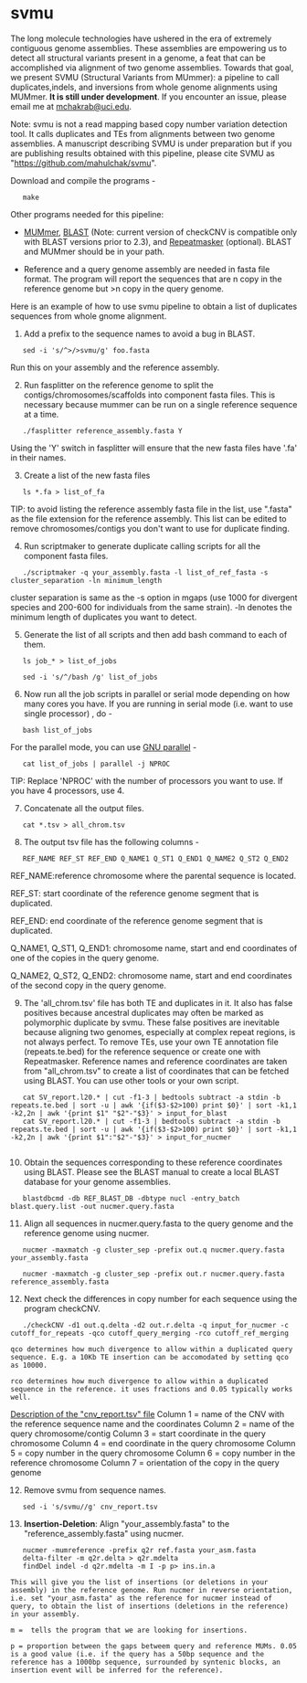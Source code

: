 # svmu

The long molecule technologies have ushered in the era of extremely contiguous genome assemblies. These assemblies are empowering us to detect all structural variants present in a genome, a feat that can be accomplished via alignment of two  genome assemblies. Towards that goal, we present SVMU (Structural Variants from MUmmer): a pipeline to call duplicates,indels, and inversions from whole genome alignments using MUMmer. <b>It is still under development</b>. If you encounter an issue, please email me at mchakrab@uci.edu. 

Note: svmu is not a read mapping based copy number variation detection tool. It calls duplicates and TEs from alignments between two genome assemblies. A manuscript describing SVMU is under preparation but if you are publishing results obtained with this pipeline, please cite SVMU as "https://github.com/mahulchak/svmu".

Download and compile the programs -

 ```
	make

 ```

Other programs needed for this pipeline:

  * <a href="http://mummer.sourceforge.net/">MUMmer</a>,  <a href="https://blast.ncbi.nlm.nih.gov/Blast.cgi?PAGE_TYPE=BlastDocs&DOC_TYPE=Download/"> BLAST</a> (Note: current version of checkCNV is compatible only with BLAST versions prior to 2.3), and <a href="http://www.repeatmasker.org/">Repeatmasker</a> (optional). BLAST and MUMmer should be in your path.

  * Reference and a query genome assembly are needed in fasta file format. The program will report the sequences that are n copy in the reference genome but >n copy in the query genome.

Here is an example of how to use svmu pipeline to obtain a list of duplicates sequences from whole gnome alignment.

1. Add a prefix to the sequence names to avoid a bug in BLAST.
 ```
	sed -i 's/^>/>svmu/g' foo.fasta
 ```
 Run this on your assembly and the reference assembly.

2. Run fasplitter on the reference genome to split the contigs/chromosomes/scaffolds into component fasta files. This is necessary because mummer can be run on a single reference sequence at a time.

 ``` 
	./fasplitter reference_assembly.fasta Y
 ```
Using the 'Y' switch in fasplitter will ensure that the new fasta files have '.fa' in their names.

3. Create a list of the new fasta files

 ```
	ls *.fa > list_of_fa

 ```

  TIP: to avoid listing the reference assembly fasta file in the list, use ".fasta" as the file extension for the reference assembly. 
  This list can be edited to remove chromosomes/contigs you don't want to use for duplicate finding.
 
4. Run scriptmaker to generate duplicate calling scripts for all the component fasta files.

 ```   
	./scriptmaker -q your_assembly.fasta -l list_of_ref_fasta -s cluster_separation -ln minimum_length
 ```
  cluster separation is same as the -s option in mgaps (use 1000 for divergent species and 200-600 for individuals from the same strain). -ln denotes the minimum length of duplicates you want to detect.

5. Generate the list of all scripts and then add bash command to each of them.

 ```
	ls job_* > list_of_jobs

	sed -i 's/^/bash /g' list_of_jobs

 ```

6. Now run all the job scripts in parallel or serial mode depending on how many cores you have. If you are running in serial mode (i.e. want to use single processor) , do -

 ```
	bash list_of_jobs
 ```
 For the parallel mode, you can use <a href="http://www.gnu.org/software/parallel/">GNU parallel</a> -

 ```
	cat list_of_jobs | parallel -j NPROC
 ```
 TIP: Replace 'NPROC' with the number of processors you want to use. If you have 4 processors, use 4.


7. Concatenate all the output files.

 ```
	cat *.tsv > all_chrom.tsv
 ```

8. The output tsv file has the following columns -
 
 ```
	REF_NAME REF_ST REF_END Q_NAME1 Q_ST1 Q_END1 Q_NAME2 Q_ST2 Q_END2 
 ```
  REF_NAME:reference chromosome where the parental sequence is located.

  REF_ST: start coordinate of the reference genome segment that is duplicated.

  REF_END: end coordinate of the reference genome segment that is duplicated.

  Q_NAME1, Q_ST1, Q_END1: chromosome name, start and end coordinates of one of the copies in the query genome. 

  Q_NAME2, Q_ST2, Q_END2: chromosome name, start and end coordinates of the second copy in the query genome.
  
  

9. The 'all_chrom.tsv' file has both TE and duplicates in it. It also has false positives because ancestral duplicates may often be marked as polymorphic duplicate by svmu. These false positives are inevitable because aligning two genomes, especially at complex repeat regions, is not always perfect. To remove TEs, use your own TE annotation file (repeats.te.bed) for the reference sequence or create one with Repeatmasker.  Reference names and reference coordinates are taken from "all_chrom.tsv" to create a list of coordinates that can be fetched using BLAST. You can use other tools or your own script.
 
 ```	
	cat SV_report.l20.* | cut -f1-3 | bedtools subtract -a stdin -b repeats.te.bed | sort -u | awk '{if($3-$2>100) print $0}' | sort -k1,1 -k2,2n | awk '{print $1" "$2"-"$3}' > input_for_blast
	cat SV_report.l20.* | cut -f1-3 | bedtools subtract -a stdin -b repeats.te.bed | sort -u | awk '{if($3-$2>100) print $0}' | sort -k1,1 -k2,2n | awk '{print $1":"$2"-"$3}' > input_for_nucmer
	
 ```

10. Obtain the sequences corresponding to these reference coordinates using BLAST. Please see the BLAST manual to create a local BLAST database for your genome assemblies.

 ```
	blastdbcmd -db REF_BLAST_DB -dbtype nucl -entry_batch blast.query.list -out nucmer.query.fasta
 ```
 
11. Align all sequences in nucmer.query.fasta to the query genome and the reference genome using nucmer.

 ```
	nucmer -maxmatch -g cluster_sep -prefix out.q nucmer.query.fasta your_assembly.fasta
	
	nucmer -maxmatch -g cluster_sep -prefix out.r nucmer.query.fasta reference_assembly.fasta
 ```

12. Next check the differences in copy number for each sequence using the program checkCNV.

 ```
	./checkCNV -d1 out.q.delta -d2 out.r.delta -q input_for_nucmer -c cutoff_for_repeats -qco cutoff_query_merging -rco cutoff_ref_merging

 ```
	qco determines how much divergence to allow within a duplicated query sequence. E.g. a 10Kb TE insertion can be accomodated by setting qco as 10000.

	rco determines how much divergence to allow within a duplicated sequence in the reference. it uses fractions and 0.05 typically works well.

 <u>Description of the "cnv_report.tsv" file</u>
 Column 1 = name of the CNV with the reference sequence name and the coordinates
 Column 2 = name of the query chromosome/contig
 Column 3 = start coordinate in the query chromosome
 Column 4 = end coordinate in the query chromosome
 Column 5 = copy number in the query chromosome
 Column 6 = copy number in the reference chromosome
 Column 7 = orientation of the copy in the query genome

12. Remove svmu from sequence names.
 ```
	sed -i 's/svmu//g' cnv_report.tsv
 ``` 
13. <b>Insertion-Deletion</b>: Align "your_assembly.fasta" to the "reference_assembly.fasta" using nucmer.

 ```
	nucmer -mumreference -prefix q2r ref.fasta your_asm.fasta
	delta-filter -m q2r.delta > q2r.mdelta
	findDel indel -d q2r.mdelta -m I -p p> ins.in.a
 ```
	This will give you the list of insertions (or deletions in your assembly) in the reference genome. Run nucmer in reverse orientation, i.e. set "your_asm.fasta" as the reference for nucmer instead of query, to obtain the list of insertions (deletions in the reference) in your assembly.

	m =  tells the program that we are looking for insertions.

	p = proportion between the gaps betweem query and reference MUMs. 0.05 is a good value (i.e. if the query has a 50bp sequence and the reference has a 1000bp sequence, surrounded by syntenic blocks, an insertion event will be inferred for the reference).
